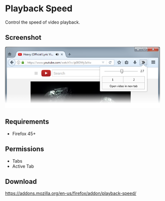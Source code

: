 # Playback Speed
Control the speed of video playback.

## Screenshot
![](screenshots/1.png)

## Requirements
- Firefox 45+

## Permissions
- Tabs
- Active Tab

## Download
https://addons.mozilla.org/en-us/firefox/addon/playback-speed/
